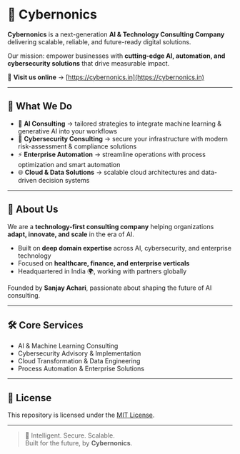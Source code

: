 # 🤖 Cybernonics

**Cybernonics** is a next-generation **AI & Technology Consulting Company** delivering scalable, reliable, and future-ready digital solutions.  

Our mission: empower businesses with **cutting-edge AI, automation, and cybersecurity solutions** that drive measurable impact.

🔗 **Visit us online** → [https://cybernonics.in](https://cybernonics.in)

---

## 🚀 What We Do

- 🧠 **AI Consulting** → tailored strategies to integrate machine learning & generative AI into your workflows  
- 🔐 **Cybersecurity Consulting** → secure your infrastructure with modern risk-assessment & compliance solutions  
- ⚡ **Enterprise Automation** → streamline operations with process optimization and smart automation  
- 🌐 **Cloud & Data Solutions** → scalable cloud architectures and data-driven decision systems  

---

## 🙋 About Us

We are a **technology-first consulting company** helping organizations **adapt, innovate, and scale** in the era of AI.  

- Built on **deep domain expertise** across AI, cybersecurity, and enterprise technology  
- Focused on **healthcare, finance, and enterprise verticals**  
- Headquartered in India 🌍, working with partners globally  

Founded by **Sanjay Achari**, passionate about shaping the future of AI consulting.

---

## 🛠️ Core Services

- AI & Machine Learning Consulting  
- Cybersecurity Advisory & Implementation  
- Cloud Transformation & Data Engineering  
- Process Automation & Enterprise Solutions  

---

## 📄 License

This repository is licensed under the [MIT License](./LICENSE).  

---

> 🌟 Intelligent. Secure. Scalable.  
> Built for the future, by **Cybernonics**.
